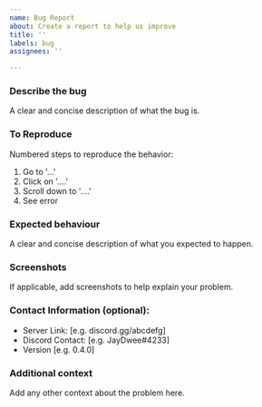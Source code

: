 ```yaml
---
name: Bug Report
about: Create a report to help us improve
title: ''
labels: bug
assignees: ''

---
```


### Describe the bug
A clear and concise description of what the bug is.

### To Reproduce
Numbered steps to reproduce the behavior:
1. Go to '...'
2. Click on '....'
3. Scroll down to '....'
4. See error

### Expected behaviour
A clear and concise description of what you expected to happen.

### Screenshots
If applicable, add screenshots to help explain your problem.

### Contact Information (optional):
 - Server Link: [e.g. discord.gg/abcdefg]
 - Discord Contact: [e.g. JayDwee#4233]
 - Version [e.g. 0.4.0]

### Additional context
Add any other context about the problem here.
